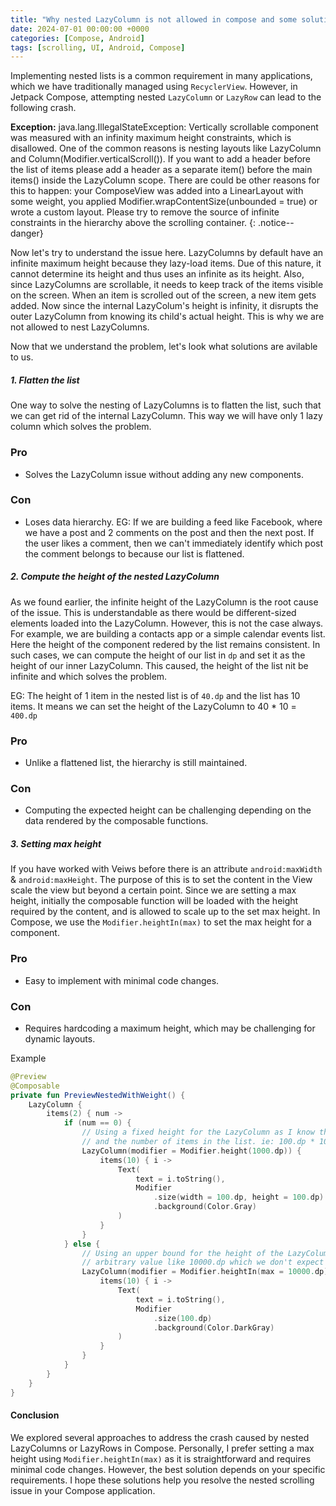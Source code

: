 ```yaml
---
title: "Why nested LazyColumn is not allowed in compose and some solutions you should try"
date: 2024-07-01 00:00:00 +0000
categories: [Compose, Android]
tags: [scrolling, UI, Android, Compose]
---
```


Implementing nested lists is a common requirement in many applications, which we have traditionally managed using `RecyclerView`. However, in Jetpack Compose, attempting nested `LazyColumn` or `LazyRow` can lead to the following crash.

**Exception:**
java.lang.IllegalStateException: Vertically scrollable component was measured with an infinity maximum height constraints, which is disallowed. One of the common reasons is nesting layouts like LazyColumn and Column(Modifier.verticalScroll()). If you want to add a header before the list of items please add a header as a separate item() before the main items() inside the LazyColumn scope. There are could be other reasons for this to happen: your ComposeView was added into a LinearLayout with some weight, you applied Modifier.wrapContentSize(unbounded = true) or wrote a custom layout. Please try to remove the source of infinite constraints in the hierarchy above the scrolling container.
{: .notice--danger}

Now let's try to understand the issue here. LazyColumns by default have an infinite maximum height because they lazy-load items. Due of this nature, it cannot determine its height and thus uses an infinite as its height. Also, since LazyColumns are scrollable, it needs to keep track of the items visible on the screen. When an item is scrolled out of the screen, a new item gets added. Now since the internal LazyColum's height is infinity, it disrupts the outer LazyColumn from knowing its child's actual height. This is why we are not allowed to nest LazyColumns.

Now that we understand the problem, let's look what solutions are avilable to us.

##### 1. Flatten the list
One way to solve the nesting of LazyColumns is to flatten the list, such that we can get rid of the internal LazyColumn. This way we will have only 1 lazy column which solves the problem.
### Pro
- Solves the LazyColumn issue without adding any new components.

### Con
- Loses data hierarchy. EG: If we are building a feed like Facebook, where we have a post and 2 comments on the post and then the next post. If the user likes a comment, then we can't immediately identify which post the comment belongs to because our list is flattened.

##### 2. Compute the height of the nested LazyColumn
As we found earlier, the infinite height of the LazyColumn is the root cause of the issue. This is understandable as there would be different-sized elements loaded into the LazyColumn. However, this is not the case always. For example, we are building a contacts app or a simple calendar events list. Here the height of the component redered by the list remains consistent. In such cases, we can compute the height of our list in `dp` and set it as the height of our inner LazyColumn. This caused, the height of the list nit be infinite and which solves the problem.

EG: The height of 1 item in the nested list is of `40.dp` and the list has 10 items. It means we can set the height of the LazyColumn to 40 * 10 = `400.dp`

### Pro
- Unlike a flattened list, the hierarchy is still maintained.

### Con
- Computing the expected height can be challenging depending on the data rendered by the composable functions.

##### 3. Setting max height
If you have worked with Veiws before there is an attribute `android:maxWidth` & `android:maxHeight`. The purpose of this is to set the content in the View scale the view but beyond a certain point. Since we are setting a max height, initially the composable function will be loaded with the height required by the content, and is allowed to scale up to the set max height. In Compose, we use the `Modifier.heightIn(max)` to set the max height for a component.

### Pro
- Easy to implement with minimal code changes.

### Con
- Requires hardcoding a maximum height, which may be challenging for dynamic layouts.

Example
```kotlin
@Preview
@Composable
private fun PreviewNestedWithWeight() {
    LazyColumn {
        items(2) { num ->
            if (num == 0) {
                // Using a fixed height for the LazyColumn as I know the height of each item
                // and the number of items in the list. ie: 100.dp * 10 = 1000.dp
                LazyColumn(modifier = Modifier.height(1000.dp)) {
                    items(10) { i ->
                        Text(
                            text = i.toString(),
                            Modifier
                                .size(width = 100.dp, height = 100.dp)
                                .background(Color.Gray)
                        )
                    }
                }
            } else {
                // Using an upper bound for the height of the LazyColumn. This can be some
                // arbitrary value like 10000.dp which we don't expect this Column to reach.
                LazyColumn(modifier = Modifier.heightIn(max = 10000.dp)) {
                    items(10) { i ->
                        Text(
                            text = i.toString(),
                            Modifier
                                .size(100.dp)
                                .background(Color.DarkGray)
                        )
                    }
                }
            }
        }
    }
}
```

#### Conclusion
We explored several approaches to address the crash caused by nested LazyColumns or LazyRows in Compose. Personally, I prefer setting a max height using `Modifier.heightIn(max)` as it is straightforward and requires minimal code changes. However, the best solution depends on your specific requirements. I hope these solutions help you resolve the nested scrolling issue in your Compose application.
